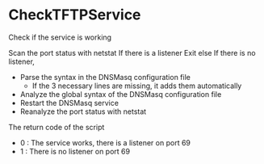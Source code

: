 # CheckTFTPService
Check if the service is working

Scan the port status with netstat
If there is a listener
 Exit
else If there is no listener,
- Parse the syntax in the DNSMasq configuration file
   - If the 3 necessary lines are missing, it adds them automatically
 - Analyze the global syntax of the DNSMasq configuration file
- Restart the DNSMasq service
- Reanalyze the port status with netstat

The return code of the script
- 0 : The service works, there is a listener on port 69
- 1 : There is no listener on port 69

